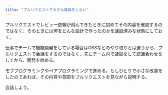 ```yaml
---
title: "プルリクエストで大きな議論をしない"
---
```


プルリクエストでレビュー依頼が飛んできたときに初めてその内容を確認するのではなく、そのときには何をどんな設計で作ったのかを議論済みな状態にしておく。

仕事でチームで機能開発をしている場合はOSSなどのやり取りとは違うから、プルリクエストで会話をするのではなく、先にチーム内で議論をして認識合わせをしてから、開発を始める。

モブプログラミングやペアプログラミングで進める。もしひとりで小さな改善をしたのであれば、その内容や意図をプルリクエストを見ながら説明する。

会話しよう。

